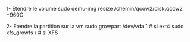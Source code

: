 1- Etendre le volume 
sudo qemu-img resize /chemin/qcow2/disk.qcow2 +960G

2- Étendre la partition sur la vm 
sudo growpart /dev/vda 1   # si ext4
sudo xfs_growfs /           # si XFS

